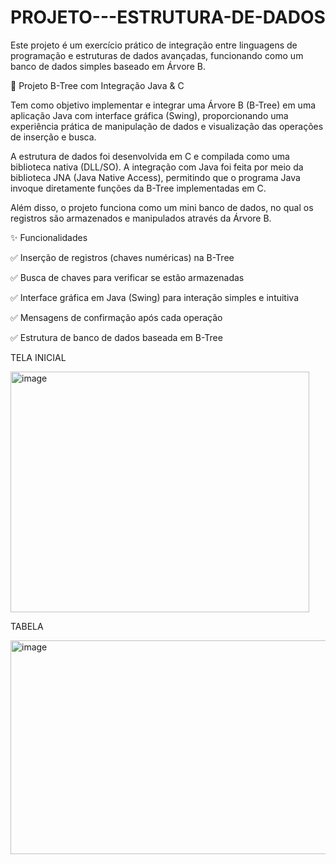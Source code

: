 # PROJETO---ESTRUTURA-DE-DADOS
Este projeto é um exercício prático de integração entre linguagens de programação e estruturas de dados avançadas, funcionando como um banco de dados simples baseado em Árvore B.

🌳 Projeto B-Tree com Integração Java & C

Tem como objetivo implementar e integrar uma Árvore B (B-Tree) em uma aplicação Java com interface gráfica (Swing), proporcionando uma experiência prática de manipulação de dados e visualização das operações de inserção e busca.

A estrutura de dados foi desenvolvida em C e compilada como uma biblioteca nativa (DLL/SO). A integração com Java foi feita por meio da biblioteca JNA (Java Native Access), permitindo que o programa Java invoque diretamente funções da B-Tree implementadas em C.

Além disso, o projeto funciona como um mini banco de dados, no qual os registros são armazenados e manipulados através da Árvore B.

✨ Funcionalidades

✅ Inserção de registros (chaves numéricas) na B-Tree

✅ Busca de chaves para verificar se estão armazenadas

✅ Interface gráfica em Java (Swing) para interação simples e intuitiva

✅ Mensagens de confirmação após cada operação

✅ Estrutura de banco de dados baseada em B-Tree

TELA INICIAL 

<img width="478" height="385" alt="image" src="https://github.com/user-attachments/assets/293a4985-b44b-4394-9fdd-1ed6efe7d3d4" />

TABELA 

<img width="628" height="342" alt="image" src="https://github.com/user-attachments/assets/d638b4bb-677c-4347-acc1-a574eed0465f" />

